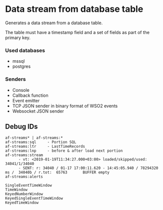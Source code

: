 # Data stream from database table

Generates a data stream from a database table.

The table must have a timestamp field and a set of fields as part of the primary key.


### Used databases

- mssql
- postgres



### Senders

- Console
- Callback function
- Event emitter
- TCP JSON sender in binary format of WSO2 events
- Websocket JSON sender

## Debug IDs
    af-streams* | af-streams:*
    af-streams:sql     - Portion SQL
    af-streams:ltr     - LastTimeRecords
    af-streams:lnp     - before & after load next portion
    af-streams:stream  
          - vt: <2019-01-19T11:34:27.000+03:00> loaded/skipped/used: 34041/1/34040 
          - SENT: r: 34040 / 01-17 17:00:11.620 - 14:45:05.940 / 78294320 ms /  34040b / r.tot:  65763       BUFFER empty  
    af-streams:alerts

    SingleEventTimeWindow
    TimeWindow
    KeyedNumberWindow
    KeyedSingleEventTimeWindow
    KeyedTimeWindow

